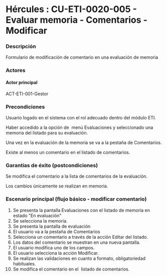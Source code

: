 # Hércules : CU\-ETI\-0020\-005 \- Evaluar memoria \- Comentarios \- Modificar



### Descripción

Formulario de modificación de comentario en una evaluación de memoria

### Actores

#### Actor principal

ACT\-ETI\-001\-Gestor

### Precondiciones

Usuario logado en el sistema con el rol adecuado dentro del módulo ETI.

Haber accedido a la opción de  menú Evaluaciones y seleccionado una memoria del listado para su evaluación.

Una vez en la evaluación de la memoria se va a la pestaña de Comentarios.

Existe al menos un comentario en el listado de comentarios.

### Garantías de éxito (postcondiciones)

Se modifica el comentario a la lista de comentarios de la evaluación.

Los cambios únicamente se realizan en memoria.

### Escenario principal (flujo básico \- modificar comentario)

1. Se presenta la pantalla Evaluaciones con el listado de memoria en estado "En evaluación"
2. Se selecciona la memoria.
3. Se presenta la pantalla de evaluación
4. El usuario va a la pestaña de Comentarios
5. Selecciona un comentario a través de la acción Editar del listado.
6. Los datos del comentario se muestran en una nueva pantalla.
7. El usuario modifica uno de los campos.
8. El usuario selecciona la acción Modificar.
9. Se realizan las validaciones en cuanto a formato, obligatoriedad habituales.
10. Se modifica el comentario en el  listado de comentarios.




